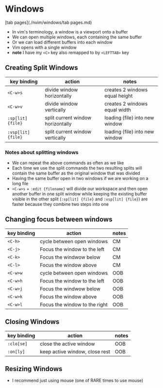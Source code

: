 # Windows
[tab pages](./nvim/windows/tab pages.md)

* In vim's terminology, a window is a viewport onto a buffer
* We can open multiple windows, each containing the same buffer
* Or we can load different buffers into each window
* Vim opens with a single window
* **note** I have my `<C>` key also remapped to by `<LEFTTAB>` key

## Creating Split Windows
| key binding        | action                            | notes                          |
|--------------------|-----------------------------------|--------------------------------|
| `<C-w>s`           | divide window horizontally        | creates 2 windows equal height |
| `<C-w>v`           | divide window vertically          | creates 2 windows equal width  |
| `:sp[lit] {file}`  | split current window horizontally | loading {file} into new window |
| `:vsp[lit] {file}` | split current window vertically   | loading {file} into new window |

### Notes about splitting windows
* We can repeat the above commands as often as we like
* Each time we use the split commands the two resulting splits will contain the same buffer as the original window that was divided
* Having the same buffer open in two windows if we are working on a long file
* `<C-w>s` + `:edit {filename}` will divide our workspace and then open another buffer in one split window while keeping the existing buffer visible in the other split (`:sp[lit] {file}` and `:vsp[lit] {file}`) are faster because they combine two steps into one

## Changing focus between windows
| key binding | action                        | notes |
|-------------|-------------------------------|-------|
| `<C-h>`     | cycle between open windows    | CM    |
| `<C-j>`     | Focus the window to the left  | CM    |
| `<C-k>`     | Focus the windwow below       | CM    |
| `<C-l>`     | Focus the window above        | CM    |
| `<C-w>w`    | cycle between open windows    | OOB   |
| `<C-w>h`    | Focus the window to the left  | OOB   |
| `<C-w>j`    | Focus the windwow below       | OOB   |
| `<C-w>k`    | Focus the window above        | OOB   |
| `<C-w>l`    | Focus the window to the right | OOB   |

## Closing Windows
| key binding | action                         | notes |
|-------------|--------------------------------|-------|
| `:clo[se]`  | close the active window        | OOB   |
| `:on[ly]`   | keep active window, close rest | OOB   |

## Resizing Windows
* I recommend just using mouse (one of RARE times to use mouse)

